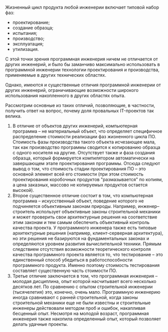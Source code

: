 Жизненный цикл продукта любой инженерии включает типовой набор фаз:
- проектирование;
- создание образца;
- испытания;
- производство;
- эксплуатация;
- утилизация.

С этой точки зрения программная инженерия ничем не отличается от других инженерий, и было бы заманчиво максимально использовать в программной инженерии технологии проектирования и производства, применяемые в других технических областях.

Однако, имеются и существенные отличия программной инженерии от других инженерий, ограничивающие возможности широкого использования накопленного в других областях опыта.

Рассмотрим основные из таких отличий, позволяющие, в частности, получить ответ на вопрос, почему доля провальных IT-проектов так велика.

1. В отличие от объектов других инженерий, компьютерная программа – не материальный объект, что определяет специфичное распределение стоимости реализации фаз жизненного цикла ПО. Стоимость фазы производства такого объекта исчезающее мала, так как производство программы сводится к копированию образца с одного носителя на другие. Отсутствует также и фаза создания образца, который формируется компилятором автоматически на завершающем этапе проектирования программы. Отсюда следуют вывод о том, что стоимость стадии проектирования ПО – это основной элемент всей его стоимости (при этом стоимость проектирования коробочных продуктов "размазывается" по копиям, а цена заказных, массово не копируемых продуктов остается высокой).
2. Второе существенное отличие состоит в том, что компьютерная программа – искусственный объект, поведение которого не подчиняется объективным законам природы. Например, инженер–строитель использует объективные законы строительной механики и может проверить свои архитектурные решения на соответствие этим законам и тем самым обеспечить объективный контроль качества проекта. У программного инженера также есть типовые архитектурные решения (например, клиент-серверная архитектура), но эти решения не базируются на фундаментальных законах и определяются уровнем развития вычислительной техники. Прямым следствием отсутствия возможности теоретического контроля качества программного проекта является то, что тестирование – это единственный способ убедиться в работоспособности программного продукта. Именно поэтому стоимость тестирования составляет существенную часть стоимости ПО.
3. Третье отличие заключается в том, что программная инженерия – молодая дисциплина, опыт которой насчитывает всего несколько десятков лет. По сравнению с опытом строительной инженерии (тысячелетия) это, конечно, очень мало. Программную инженерию иногда сравнивают с ранней строительной, когда законы строительной механики еще не были известны и строительные инженеры действовали методом проб и ошибок, накапливая бесценный опыт. Несмотря на молодой возраст, программная инженерия также накопила определенный опыт, который позволяет делать удачные проекты.
